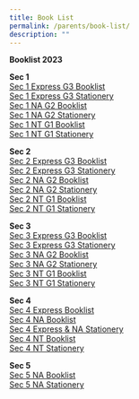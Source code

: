 ```yaml
---
title: Book List
permalink: /parents/book-list/
description: ""
---
```

**Booklist 2023**  

**Sec 1**  
[Sec 1 Express G3 Booklist](/files/Sec%201%20Express%20G3%20BOOKLIST.pdf)   
[Sec 1 Express G3 Stationery](/files/Sec%201%20Express%20G3%20STATIONERY%20LIST.pdf)   
[Sec 1 NA G2 Booklist](/files/Sec%201%20NA%20G2%20BOOKLIST.pdf)   
[Sec 1 NA G2 Stationery](/files/Sec%201%20NA%20G21%20STATIONERY%20LIST.pdf)   
[Sec 1 NT G1 Booklist](/files/Sec%201%20NT%20G1%20BOOKLIST.pdf)   
[Sec 1 NT G1 Stationery](/files/Sec%201%20NT%20G1%20STATIONERY%20LIST.pdf)
  
**Sec 2**  
[Sec 2 Express G3 Booklist](/files/Sec%202%20Exp%20G3%20BOOKLIST.pdf)    
[Sec 2 Express G3 Stationery](/files/Sec%202%20Exp%20G3%20STATIONERY.pdf)   
[Sec 2 NA G2 Booklist](/files/Sec%202%20NA%20G2%20BOOKLIST.pdf)  
[Sec 2 NA G2 Stationery](/files/Sec%202%20NA%20G2%20STATIONERY.pdf)   
[Sec 2 NT G1 Booklist](/files/Sec%202%20NT%20G1%20BOOKLIST.pdf)   
[Sec 2 NT G1 Stationery](/files/Sec%202%20NT%20G1%20STATIONERY.pdf)   
  
**Sec 3**  
[Sec 3 Express G3 Booklist](/files/Sec%203%20Exp%20G3%20BOOKLIST.pdf)   
[Sec 3 Express G3 Stationery](/files/Sec%203%20Exp%20G3%20STATIONERY.pdf)   
[Sec 3 NA G2 Booklist](/files/Sec%203%20NA%20G2%20BOOKLIST.pdf)  
[Sec 3 NA G2 Stationery](/files/Sec%203%20NA%20G2%20STATIONERY.pdf)  
[Sec 3 NT G1 Booklist](/files/Sec%203%20NT%20G1%20BOOKLIST.pdf)   
[Sec 3 NT G1 Stationery](/files/Sec%203%20NT%20G1%20STATIONERY.pdf)
  
**Sec 4**  
[Sec 4 Express Booklist](/files/Sec%204E%20BOOKLIST.pdf)   
[Sec 4 NA Booklist](/files/Sec%204NA%20BOOKLIST.pdf)   
[Sec 4 Express & NA Stationery](/files/Sec%204E%20%20NA%20STATIONERY.pdf)    
[Sec 4 NT Booklist](/files/Sec%204NT%20BOOKLIST.pdf)   
[Sec 4 NT Stationery](/files/Sec%204NT%20STATIONERY.pdf)
  
**Sec 5**  
[Sec 5 NA Booklist](/files/Sec%205NA%20BOOKLIST.pdf)   
[Sec 5 NA Stationery](/files/Sec%205NA%20STATIONERY.pdf)